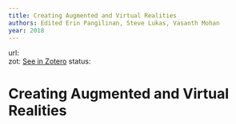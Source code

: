 ```yaml
---
title: Creating Augmented and Virtual Realities
authors: Edited Erin Pangilinan, Steve Lukas, Vasanth Mohan
year: 2018
---
```

url:  
zot: [See in Zotero](zotero://select/items/@pangilinanCreatingAugmentedVirtual2019)
status:
# Creating Augmented and Virtual Realities




